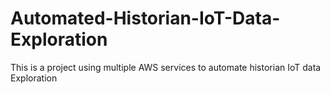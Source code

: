# Automated-Historian-IoT-Data-Exploration
This is a project using multiple AWS services to automate historian IoT data Exploration
